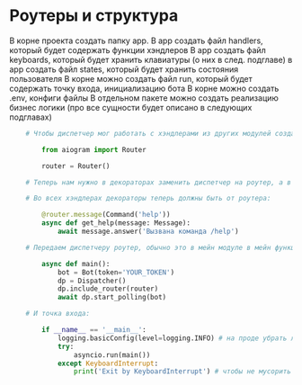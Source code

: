 # Роутеры и структура

В корне проекта создать папку app.
В app создать файл handlers, который будет содержать функции хэндлеров
В app создать файл keyboards, который будет хранить клавиатуры (о них в след. подглаве)
в app создать файл states, который будет хранить состояния пользователя
В корне можно создать файл run, который будет содержать точку входа, инициализацию бота
В корне можно создать .env, конфиги файлы
В отдельном пакете можно создать реализацию бизнес логики
(про все сущности будет описано в следующих подглавах)

```python
	# Чтобы диспетчер мог работать с хэндлерами из других модулей создадим роутер:

		from aiogram import Router

		router = Router()

	# Теперь нам нужно в декораторах заменить диспетчер на роутер, а в сам диспетчер передать собственно объект роутера. Таким образом диспетчер сможет работать с хэндлерами из всех модулей, которые подключены к этому роутеру:

	# Во всех хэндлерах декораторы теперь должны быть от роутера:

		@router.message(Command('help'))
		async def get_help(message: Message):
			await message.answer('Вызвана команда /help')

	# Передаем диспетчеру роутер, обычно это в мейн модуле в мейн функции, типо так:

		async def main():
			bot = Bot(token='YOUR_TOKEN')
			dp = Dispatcher()
			dp.include_router(router)
			await dp.start_polling(bot)

	# И точка входа:

		if __name__ == '__main__':
			logging.basicConfig(level=logging.INFO) # на проде убрать логирование
			try:
				asyncio.run(main())
			except KeyboardInterrupt:
				print('Exit by KeyboardInterrupt') # чтобы не мусорить в консоль при отключении бота

```